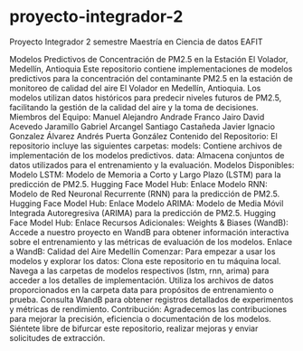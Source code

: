 # proyecto-integrador-2
Proyecto Integrador 2 semestre Maestría en Ciencia de datos EAFIT

Modelos Predictivos de Concentración de PM2.5 en la Estación El Volador, Medellín, Antioquia
Este repositorio contiene implementaciones de modelos predictivos para la concentración del contaminante PM2.5 en la estación de monitoreo de calidad del aire El Volador en Medellín, Antioquia. Los modelos utilizan datos históricos para predecir niveles futuros de PM2.5, facilitando la gestión de la calidad del aire y la toma de decisiones.
Miembros del Equipo:
Manuel Alejandro Andrade Franco
Jairo David Acevedo Jaramillo
Gabriel Arcangel Santiago Castañeda
Javier Ignacio Gonzalez Álvarez
Andrés Puerta González
Contenido del Repositorio:
El repositorio incluye las siguientes carpetas:
models: Contiene archivos de implementación de los modelos predictivos.
data: Almacena conjuntos de datos utilizados para el entrenamiento y la evaluación.
Modelos Disponibles:
Modelo LSTM: Modelo de Memoria a Corto y Largo Plazo (LSTM) para la predicción de PM2.5.
Hugging Face Model Hub: Enlace
Modelo RNN: Modelo de Red Neuronal Recurrente (RNN) para la predicción de PM2.5.
Hugging Face Model Hub: Enlace
Modelo ARIMA: Modelo de Media Móvil Integrada Autoregresiva (ARIMA) para la predicción de PM2.5.
Hugging Face Model Hub: Enlace
Recursos Adicionales:
Weights & Biases (WandB): Accede a nuestro proyecto en WandB para obtener información interactiva sobre el entrenamiento y las métricas de evaluación de los modelos.
Enlace a WandB: Calidad del Aire Medellín
Comenzar:
Para empezar a usar los modelos y explorar los datos:
Clona este repositorio en tu máquina local.
Navega a las carpetas de modelos respectivos (lstm, rnn, arima) para acceder a los detalles de implementación.
Utiliza los archivos de datos proporcionados en la carpeta data para propósitos de entrenamiento o prueba.
Consulta WandB para obtener registros detallados de experimentos y métricas de rendimiento.
Contribución:
Agradecemos las contribuciones para mejorar la precisión, eficiencia o documentación de los modelos. Siéntete libre de bifurcar este repositorio, realizar mejoras y enviar solicitudes de extracción.
